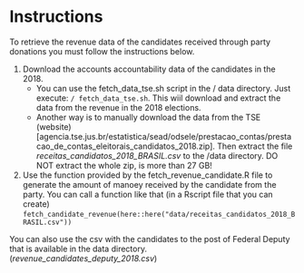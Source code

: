 # Instructions

To retrieve the revenue data of the candidates received through party donations you must follow the instructions below.

1. Download the accounts accountability data of the candidates in the 2018.
    - You can use the fetch_data_tse.sh script in the / data directory. Just execute: `/ fetch_data_tse.sh`.
    This wiil download and extract the data from the revenue in the 2018 elections.
    - Another way is to manually download the data from the TSE (website)[agencia.tse.jus.br/estatistica/sead/odsele/prestacao_contas/prestacao_de_contas_eleitorais_candidatos_2018.zip].
    Then extract the file *receitas_candidatos_2018_BRASIL.csv* to the /data directory. DO NOT extract the whole zip, is more than 27 GB! 
2. Use the function provided by the fetch_revenue_candidate.R file to generate the amount of manoey received by the candidate from the party.
You can call a function like that (in a Rscript file that you can create) `fetch_candidate_revenue(here::here("data/receitas_candidatos_2018_BRASIL.csv"))`

You can also use the csv with the candidates to the post of Federal Deputy that is available in the data directory. (*revenue_candidates_deputy_2018.csv*)